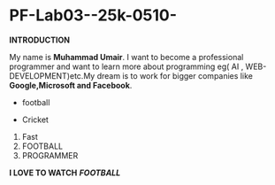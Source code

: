 # PF-Lab03--25k-0510-
__INTRODUCTION__

My name is __Muhammad Umair__.
I want to become a professional programmer and want to learn more about programming eg( AI , WEB-DEVELOPMENT)etc.My dream is to work for bigger companies like **Google,Microsoft and Facebook**.
 * football
 + Cricket
1. Fast
2. FOOTBALL
3. PROGRAMMER

__I LOVE TO WATCH__ ***FOOTBALL***


